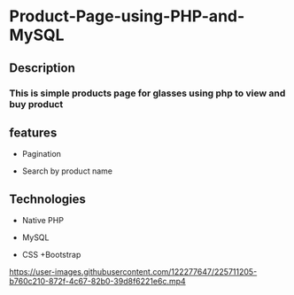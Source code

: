 # Product-Page-using-PHP-and-MySQL

## Description 
### This is simple products page for glasses using php to view and buy product 

## features

- Pagination
* Search by product name

## Technologies

- Native PHP
* MySQL
+ CSS
+Bootstrap




https://user-images.githubusercontent.com/122277647/225711205-b760c210-872f-4c67-82b0-39d8f6221e6c.mp4

